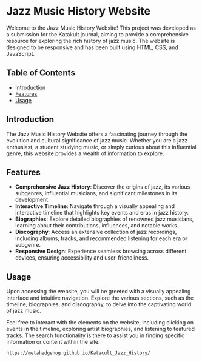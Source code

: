 # Jazz Music History Website

Welcome to the Jazz Music History Website! This project was developed as a submission for the Katakult journal, aiming to provide a comprehensive resource for exploring the rich history of jazz music. The website is designed to be responsive and has been built using HTML, CSS, and JavaScript.

## Table of Contents

- [Introduction](#introduction)
- [Features](#features)
- [Usage](#usage)

## Introduction

The Jazz Music History Website offers a fascinating journey through the evolution and cultural significance of jazz music. Whether you are a jazz enthusiast, a student studying music, or simply curious about this influential genre, this website provides a wealth of information to explore.

## Features

- **Comprehensive Jazz History**: Discover the origins of jazz, its various subgenres, influential musicians, and significant milestones in its development.
- **Interactive Timeline**: Navigate through a visually appealing and interactive timeline that highlights key events and eras in jazz history.
- **Biographies**: Explore detailed biographies of renowned jazz musicians, learning about their contributions, influences, and notable works.
- **Discography**: Access an extensive collection of jazz recordings, including albums, tracks, and recommended listening for each era or subgenre.
- **Responsive Design**: Experience seamless browsing across different devices, ensuring accessibility and user-friendliness.

## Usage

Upon accessing the website, you will be greeted with a visually appealing interface and intuitive navigation. Explore the various sections, such as the timeline, biographies, and discography, to delve into the captivating world of jazz music.

Feel free to interact with the elements on the website, including clicking on events in the timeline, exploring artist biographies, and listening to featured tracks. The search functionality is there to assist you in finding specific information or content within the site.

```
https://metahedgehog.github.io/Katacult_Jazz_History/
```
